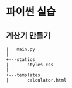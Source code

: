 # 파이썬 실습
## 계산기 만들기 
```
|   main.py
|
+---statics
|       styles.css
|
+---templates
|       calculator.html
```
